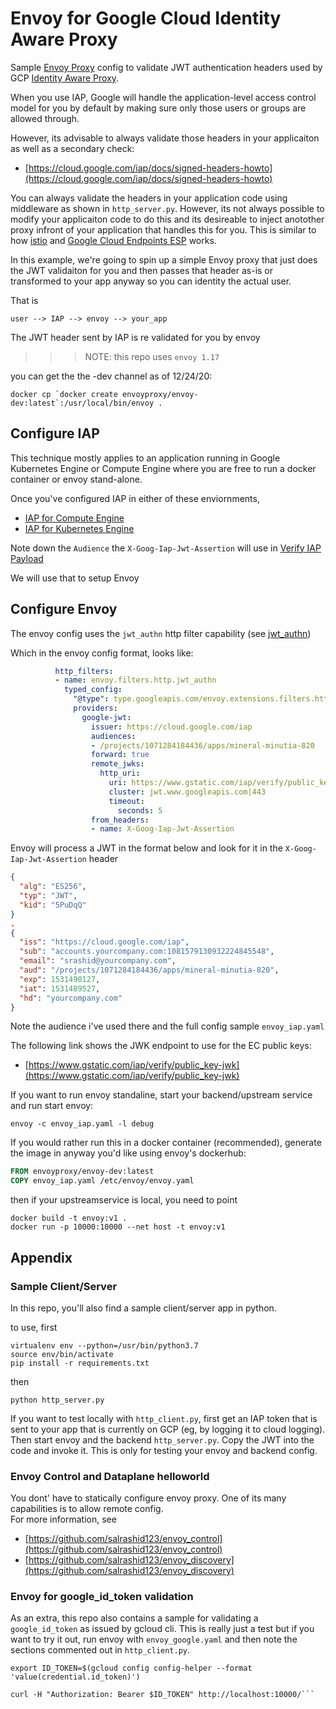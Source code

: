 # Envoy for Google Cloud Identity Aware Proxy


Sample [Envoy Proxy](https://www.envoyproxy.io/) config to validate JWT authentication headers used by GCP [Identity Aware Proxy](https://cloud.google.com/iap/docs/).

When you use IAP, Google will handle the application-level access control model for you by default by making sure only those users or groups are allowed through.

However, its advisable to always validate those headers in your applicaiton as well as a secondary check:
- [https://cloud.google.com/iap/docs/signed-headers-howto](https://cloud.google.com/iap/docs/signed-headers-howto)

You can always validate the headers in your application code using middleware as shown in ```http_server.py```.  However, its not always possible to modify your applicaiton code to do this and its desireable to inject anotother proxy infront of your application that handles this for you.  This is similar to how [istio](https://istio.io/) and [Google Cloud Endpoints ESP](https://cloud.google.com/endpoints/docs/openapi/get-started-compute-engine-docker#running_the_api_and_extensible_service_proxy_in_a_docker_container) works.  

In this example, we're going to spin up a simple Envoy proxy that just does the JWT validaiton for you and then passes that header as-is or transformed to your app anyway so you can identity the actual user.

That is

```user --> IAP --> envoy --> your_app```

The JWT header sent by IAP is re validated for you by envoy


>>> NOTE: this repo uses `envoy 1.17`

you can get the the -dev channel as of 12/24/20:

```
docker cp `docker create envoyproxy/envoy-dev:latest`:/usr/local/bin/envoy .
```

## Configure IAP

This technique mostly applies to an application running in Google Kubernetes Engine or Compute Engine where you are free to run a docker container or envoy stand-alone.

Once you've configured IAP in either of these enviornments,

-  [IAP for Compute Engine](https://cloud.google.com/iap/docs/enabling-compute-howto)
-  [IAP for Kubernetes Engine](https://cloud.google.com/iap/docs/enabling-kubernetes-howto)

Note down the ```Audience``` the  ```X-Goog-Iap-Jwt-Assertion``` will use in [Verify IAP Payload](https://cloud.google.com/iap/docs/signed-headers-howto#verify_the_jwt_payload)

We will use that to setup Envoy

## Configure Envoy

The envoy config uses the ```jwt_authn``` http filter capability (see [jwt_authn](https://github.com/envoyproxy/data-plane-api/blob/master/envoy/config/filter/http/jwt_authn/v2alpha/README.md
))

Which in the envoy config format, looks like:

```yaml
          http_filters:
          - name: envoy.filters.http.jwt_authn
            typed_config:
              "@type": type.googleapis.com/envoy.extensions.filters.http.jwt_authn.v3.JwtAuthentication            
              providers:
                google-jwt:
                  issuer: https://cloud.google.com/iap
                  audiences:
                  - /projects/1071284184436/apps/mineral-minutia-820
                  forward: true
                  remote_jwks:
                    http_uri:
                      uri: https://www.gstatic.com/iap/verify/public_key-jwk
                      cluster: jwt.www.googleapis.com|443
                      timeout:
                        seconds: 5                     
                  from_headers:
                  - name: X-Goog-Iap-Jwt-Assertion
```

Envoy will process a JWT in the format below and look for it in the ```X-Goog-Iap-Jwt-Assertion``` header

```json
{
  "alg": "ES256",
  "typ": "JWT",
  "kid": "5PuDqQ"
}
.
{
  "iss": "https://cloud.google.com/iap",
  "sub": "accounts.yourcompany.com:1081579130932224845548",
  "email": "srashid@yourcompany.com",
  "aud": "/projects/1071284184436/apps/mineral-minutia-820",
  "exp": 1531490127,
  "iat": 1531489527,
  "hd": "yourcompany.com"
}
```

Note the audience i've used there and the full config sample ```envoy_iap.yaml```

The following link shows the JWK endpoint to use for the EC public keys:
 - [https://www.gstatic.com/iap/verify/public_key-jwk](https://www.gstatic.com/iap/verify/public_key-jwk)

If you want to run envoy standaline, start your backend/upstream service and run start envoy:

```
envoy -c envoy_iap.yaml -l debug
```

If you would rather run this in a docker container (recommended), generate the image in anyway you'd like using envoy's dockerhub:

```dockerfile
FROM envoyproxy/envoy-dev:latest
COPY envoy_iap.yaml /etc/envoy/envoy.yaml
```

then if your upstreamservice is local, you need to point

```
docker build -t envoy:v1 .
docker run -p 10000:10000 --net host -t envoy:v1
```


## Appendix

### Sample Client/Server

In this repo, you'll also find a sample client/server app in python.

to use, first

```
virtualenv env --python=/usr/bin/python3.7
source env/bin/activate
pip install -r requirements.txt
```

then
```
python http_server.py
```

If you want to test locally with ```http_client.py```, first get an IAP token that is sent to your app that is currently on GCP (eg, by logging it to cloud logging).
Then start envoy and the backend ```http_server.py```.  Copy the JWT into the code and invoke it.  This is only for testing your envoy and backend config.


### Envoy Control and Dataplane helloworld

You dont' have to statically configure envoy proxy.  One of its many capabilities is to allow remote config.  
For more information, see

- [https://github.com/salrashid123/envoy_control](https://github.com/salrashid123/envoy_control)
- [https://github.com/salrashid123/envoy_discovery](https://github.com/salrashid123/envoy_discovery)


### Envoy for google_id_token validation

As an extra, this repo also contains a sample for validating a ```google_id_token``` as issued by gcloud cli.
This is really just a test but if you want to try it out, run envoy with ```envoy_google.yaml``` and then note the sections
commented out in ```http_client.py```.

```
export ID_TOKEN=$(gcloud config config-helper --format 'value(credential.id_token)')

curl -H "Authorization: Bearer $ID_TOKEN" http://localhost:10000/```
```

